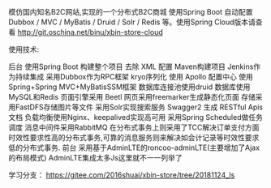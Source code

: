 模仿国内知名B2C网站,实现的一个分布式B2C商城 使用Spring Boot 
自动配置 Dubbox / MVC / MyBatis / Druid / Solr / Redis 等。使用Spring Cloud版本请查看
http://git.oschina.net/binu/xbin-store-cloud

使用技术:

后台
使用Spring Boot 构建整个项目 去除 XML 配置
Maven构建项目
Jenkins作为持续集成
采用Dubbox作为RPC框架
kryo序列化
使用 Apollo 配置中心
使用Spring+Spring MVC+MyBatisSSM框架
数据库连接池使用druid
数据库使用MySQL和Redis
页面引擎采用 Beetl
网页采用freemarker生成静态化页面
存储采用FastDFS存储图片等文件
采用Solr实现搜索服务
Swagger2 生成 RESTful Apis文档
负载均衡使用Nginx、keepalived实现高可用
采用Spring Scheduled做任务调度
消息中间件采用RabbitMQ
在分布式事务上则采用了TCC解决订单支付方面时效性要求性高的分布式事务,可靠的消息服务则来解决如会计记录等时效性要求低的分布式事务.
前台
采用基于AdminLTE的roncoo-adminLTE(主要增加了Ajax的布局模式)
AdminLTE集成太多Js这里就不一一列举了


学习分支：
https://gitee.com/2016shuai/xbin-store/tree/20181124_ls
